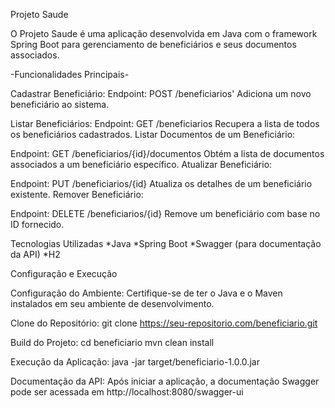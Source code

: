 Projeto Saude

O Projeto Saude é uma aplicação desenvolvida em Java com o framework Spring Boot para gerenciamento de beneficiários e seus documentos associados.

-Funcionalidades Principais-

Cadastrar Beneficiário:
Endpoint: POST /beneficiarios'
Adiciona um novo beneficiário ao sistema.

Listar Beneficiários:
Endpoint: GET /beneficiarios
Recupera a lista de todos os beneficiários cadastrados.
Listar Documentos de um Beneficiário:

Endpoint: GET /beneficiarios/{id}/documentos
Obtém a lista de documentos associados a um beneficiário específico.
Atualizar Beneficiário:

Endpoint: PUT /beneficiarios/{id}
Atualiza os detalhes de um beneficiário existente.
Remover Beneficiário:

Endpoint: DELETE /beneficiarios/{id}
Remove um beneficiário com base no ID fornecido.

Tecnologias Utilizadas
*Java
*Spring Boot
*Swagger (para documentação da API)
*H2

Configuração e Execução

Configuração do Ambiente:
Certifique-se de ter o Java e o Maven instalados em seu ambiente de desenvolvimento.

Clone do Repositório:
git clone https://seu-repositorio.com/beneficiario.git

Build do Projeto:
cd beneficiario
mvn clean install

Execução da Aplicação:
java -jar target/beneficiario-1.0.0.jar

Documentação da API:
Após iniciar a aplicação, a documentação Swagger pode ser acessada em http://localhost:8080/swagger-ui
